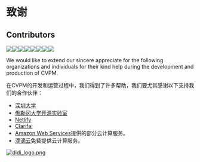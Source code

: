 # 致谢

## Contributors

[![](https://sourcerer.io/fame/xzyaoi/unarxiv/CVPM/images/0)](https://sourcerer.io/fame/xzyaoi/unarxiv/CVPM/links/0)[![](https://sourcerer.io/fame/xzyaoi/unarxiv/CVPM/images/1)](https://sourcerer.io/fame/xzyaoi/unarxiv/CVPM/links/1)[![](https://sourcerer.io/fame/xzyaoi/unarxiv/CVPM/images/2)](https://sourcerer.io/fame/xzyaoi/unarxiv/CVPM/links/2)[![](https://sourcerer.io/fame/xzyaoi/unarxiv/CVPM/images/3)](https://sourcerer.io/fame/xzyaoi/unarxiv/CVPM/links/3)[![](https://sourcerer.io/fame/xzyaoi/unarxiv/CVPM/images/4)](https://sourcerer.io/fame/xzyaoi/unarxiv/CVPM/links/4)[![](https://sourcerer.io/fame/xzyaoi/unarxiv/CVPM/images/5)](https://sourcerer.io/fame/xzyaoi/unarxiv/CVPM/links/5)[![](https://sourcerer.io/fame/xzyaoi/unarxiv/CVPM/images/6)](https://sourcerer.io/fame/xzyaoi/unarxiv/CVPM/links/6)[![](https://sourcerer.io/fame/xzyaoi/unarxiv/CVPM/images/7)](https://sourcerer.io/fame/xzyaoi/unarxiv/CVPM/links/7)


We would like to extend our sincere appreciate for the following organizations and individuals for their kind help during the development and production of CVPM.

在CVPM的开发和运营过程中，我们得到了许多帮助，我们要尤其感谢以下支持我们的合作伙伴：

* [深圳大学](https://www.szu.edu.cn)
* [俄勒冈大学开源实验室](https://osuosl.org/)
* [Netlify](https://www.netlify.com/)
* [Clarifai](https://clarifai.com/)
* [Amazon Web Services](https://aws.amazon.com)提供的部分云计算服务。
* [滴滴云](https://www.didiyun.com/?channel=14204)免费提供云计算服务。

[![didi_logo.png](https://i.loli.net/2018/12/10/5c0de4006eac3.png)](https://www.didiyun.com/?channel=14204)
